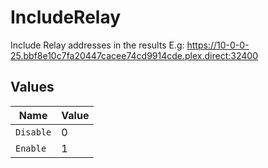 # IncludeRelay

Include Relay addresses in the results 
E.g: https://10-0-0-25.bbf8e10c7fa20447cacee74cd9914cde.plex.direct:32400



## Values

| Name      | Value     |
| --------- | --------- |
| `Disable` | 0         |
| `Enable`  | 1         |